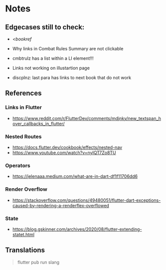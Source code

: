 # Notes

## Edgecases still to check:

- <cite>&lt;bookref</cite>

- Why links in Combat Rules Summary are not clickable

- cmbtrulz has a list within a LI element!!!
- Links not working on illustartion page
- discplnz: last para has links to next book that do not work

## References

### Links in Flutter

- <https://www.reddit.com/r/FlutterDev/comments/mdjnky/new_textspan_hover_callbacks_in_flutter/>

### Nested Routes

- <https://docs.flutter.dev/cookbook/effects/nested-nav>
- <https://www.youtube.com/watch?v=nyIQT7Zo8TU>

### Operators

- <https://jelenaaa.medium.com/what-are-in-dart-df1f11706dd6>

### Render Overflow

- <https://stackoverflow.com/questions/49480051/flutter-dart-exceptions-caused-by-rendering-a-renderflex-overflowed>

### State

- <https://blog.gskinner.com/archives/2020/08/flutter-extending-statet.html>

## Translations

> flutter pub run slang
